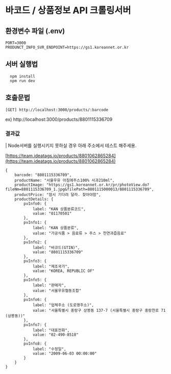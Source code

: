 # 바코드 / 상품정보 API 크롤링서버 


## 환경변수 파일 (.env)

```env 
PORT=3000
PRODUNCT_INFO_SVR_ENDPOINT=https://gs1.koreannet.or.kr
```

## 서버 실행법 

```
  npm install 
  npm run dev 
```


## 호출문법 

```
[GET] http://localhost:3000/products/:barcode  
```

ex) http://localhost:3000/products/8801115336709

### 결과값 

| Node서버를 실행시키지 못하실 경우 아래 주소에서 테스트 해주세용. 

[https://team.ideatags.io/products/8801062865284](https://team.ideatags.io/products/8801062865284)


```
{
    barcode: "8801115336709",
    productName: "서울우유 아침에주스100% 사과210ml",
    productImage: "https://gs1.koreannet.or.kr/pr/photoView.do?fileNm=8801115336709_1.jpg&filePath=8801115000013/8801115336709",
    productPrice: "잠시 기다려 달라. 찾아야함",
    productDetails: {
        pvInfo0: {
            label: "KAN 상품분류코드",
            value: "01170501"
        },
        pvInfo1: {
            label: "KAN 상품분류",
            value: "가공식품 > 음료류 > 주스 > 천연과즙음료"
        },
        pvInfo2: {
            label: "바코드(GTIN)",
            value: "8801115336709"
        },
        pvInfo3: {
            label: "제조국가",
            value: "KOREA, REPUBLIC OF"
        },
        pvInfo5: {
            label: "판매자",
            value: "서울우유협동조합"
        },
        pvInfo6: {
            label: "업체주소 (도로명주소)",
            value: "서울특별시 중랑구 상봉동 137-7 (서울특별시 중랑구 중랑천로 71 (상봉동))"
        },
        pvInfo7: {
            label: "대표전화",
            value: "02-490-8518"
        },
        pvInfo8: {
            label: "수정일",
            value: "2009-06-03 00:00:00"
        }
    }
}
```